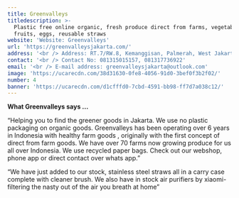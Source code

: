 ```yaml
---
title: Greenvalleys
titledescription: >-
  Plastic free online organic, fresh produce direct from farms, vegetables,
  fruits, eggs, reusable straws
website: 'Website: Greenvalleys'
url: 'https://greenvalleysjakarta.com/'
address: '<br /> Address: RT.7/RW.8, Kemanggisan, Palmerah, West Jakarta City, Jakarta.'
contact: '<br /> Contact No: 081315015157, 081317736922'
email: '<br /> E-mail address: greenvalleysjakarta@outlook.com'
image: 'https://ucarecdn.com/38d31630-0fe8-4056-91d0-3bef0f3b2f02/'
number: 4
banner: 'https://ucarecdn.com/d1cfffd0-7cbd-4591-bb98-ff7d7a038c12/'
---
```

**What Greenvalleys says ...** 

“Helping you to find the greener goods in Jakarta. We use no plastic packaging on organic goods. Greenvalleys has been operating over 6 years in Indonesia with healthy farm goods , originally with the first concept of direct from farm goods. We have over 70 farms now growing produce for us all over Indonesia. We use recycled paper bags. Check out our webshop, phone app or direct contact over whats app.” 

“We have just added to our stock, stainless steel straws all in a carry case complete with cleaner brush. We also have in stock air purifiers by xiaomi- filtering the nasty out of the air you breath at home”
